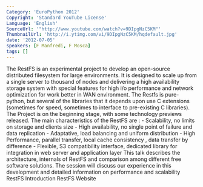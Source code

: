 ```yaml
---
Category: 'EuroPython 2012'
Copyright: 'Standard YouTube License'
Language: 'English'
SourceUrl: '"http://www.youtube.com/watch?v=9DIpgNzC5KM"'
ThumbnailUrl: 'http://i.ytimg.com/vi/9DIpgNzC5KM/hqdefault.jpg'
date: '2012-07-05'
speakers: [F Manfredi, F Mosca]
tags: []
---
```

The RestFS is an experimental project to develop an open-source distributed
filesystem for large environments. It is designed to scale up from a single
server to thousand of nodes and delivering a high availability storage system
with special features for high i/o performance and network optimization for
work better in WAN environment. The Restfs is pure-python, but several of the
libraries that it depends upon use C extensions (sometimes for speed,
sometimes to interface to pre-existing C libraries). The Project is on the
beginning stage, with some technology previews released. The main
characteristics of the RestFS are : - Scalability, no limits on storage and
clients size - High availability, no single point of failure and data
replication - Adaptative, load balancing and uniform distribution - High
Performance, parallel transfer, local cache consistency , data transfer by
difference - Flexible, S3 compatibility interface, dedicated library for
integration in web server and application layer This talk describes the
architecture, internals of RestFS and comparison among different free software
solutions. The session will discuss our experience in this development and
detailed information on performance and scalability RestFS Introduction RestFS
Website

